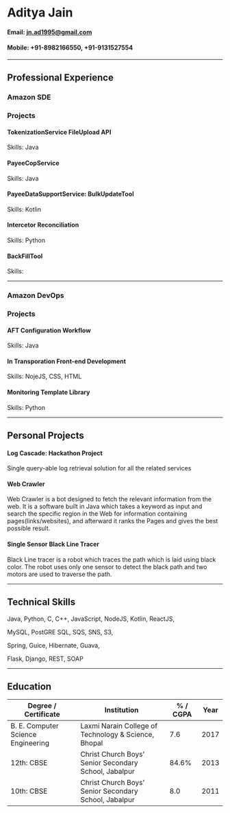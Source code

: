 # Aditya Jain

#### Email: jn.ad1995@gmail.com

#### Mobile: +91-8982166550, +91-9131527554
--------------------------------------------------
## Professional Experience
### Amazon SDE

### Projects

#### TokenizationService FileUpload API

Skills: Java
  
#### PayeeCopService 

Skills: Java

#### PayeeDataSupportService: BulkUpdateTool

Skills: Kotlin

#### Intercetor Reconciliation

Skills: Python

#### BackFillTool

Skills: 

--------------------------------------------------
### Amazon DevOps

### Projects

#### AFT Configuration Workflow

Skills: Java

#### In Transporation Front-end Development

Skills: NojeJS, CSS, HTML

#### Monitoring Template Library

Skills: Python

--------------------------------------------------
## Personal Projects

####	Log Cascade: Hackathon Project

Single query-able log retrieval solution for all the related services


####	Web Crawler

Web Crawler is a bot designed to fetch the relevant information from the web. It is a software built in Java which takes a keyword as input and search the specific region in the Web for information containing pages(links/websites), and afterward it ranks the Pages and gives the best possible result. 


####	Single Sensor Black Line Tracer 

Black Line tracer is a robot which traces the path which is laid using black color. The robot uses only one sensor to detect the black path and two motors are used to traverse the path. 

--------------------------------------------------
## Technical Skills
Java, Python, C, C++, JavaScript, NodeJS, Kotlin, ReactJS, 

MySQL, PostGRE SQL, SQS, SNS, S3,

Spring, Guice, Hibernate, Guava,

Flask, Django, REST, SOAP

--------------------------------------------------
## Education

| Degree / Certificate | Institution	| % / CGPA | Year |
|--------------------|--------------|---------|------|
| B. E. Computer Science Engineering|	Laxmi Narain College of Technology & Science, Bhopal | 7.6 | 2017 |
| 12th: CBSE | Christ Church Boys’ Senior Secondary School, Jabalpur | 84.6% | 2013 |
| 10th: CBSE | Christ Church Boys’ Senior Secondary School, Jabalpur | 8.0 | 2011 |



